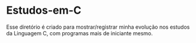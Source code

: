 # Estudos-em-C
Esse diretório é criado para mostrar/registrar minha evolução nos estudos da Linguagem C, com programas mais de iniciante mesmo.
